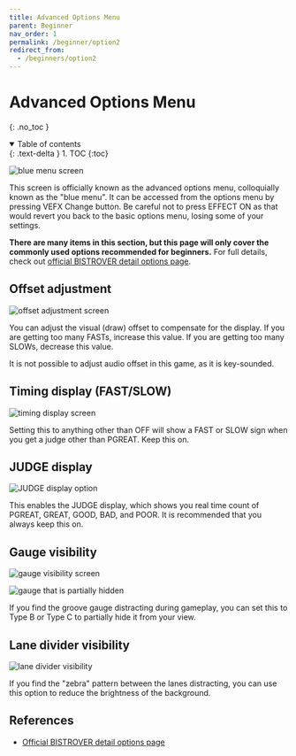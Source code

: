 ```yaml
---
title: Advanced Options Menu
parent: Beginner
nav_order: 1
permalink: /beginner/option2
redirect_from:
  - /beginners/option2
---
```


# Advanced Options Menu
{: .no_toc }

<details open markdown="block">
  <summary>
    Table of contents
  </summary>
  {: .text-delta }
1. TOC
{:toc}
</details>

![blue menu screen](/assets/img/option2/bluemenu.jpg)

This screen is officially known as the advanced options menu, colloquially known as the "blue menu". It can be accessed from the options menu by pressing VEFX Change button. Be careful not to press EFFECT ON as that would revert you back to the basic options menu, losing some of your settings.

**There are many items in this section, but this page will only cover the commonly used options recommended for beginners.** For full details, check out [official BISTROVER detail options page](https://p.eagate.573.jp/game/2dx/28/howto/play/option_detail.html).

## Offset adjustment

![offset adjustment screen](/assets/img/option2/offset.jpg)

You can adjust the visual (draw) offset to compensate for the display. If you are getting too many FASTs, increase this value. If you are getting too many SLOWs, decrease this value.

It is not possible to adjust audio offset in this game, as it is key-sounded.

## Timing display (FAST/SLOW)

![timing display screen](/assets/img/option2/timing.jpg)

Setting this to anything other than OFF will show a FAST or SLOW sign when you get a judge other than PGREAT. Keep this on.

## JUDGE display

![JUDGE display option](/assets/img/option2/judge.jpg)

This enables the JUDGE display, which shows you real time count of PGREAT, GREAT, GOOD, BAD, and POOR. It is recommended that you always keep this on.

## Gauge visibility

![gauge visibility screen](/assets/img/option2/gauge.jpg)

![gauge that is partially hidden](/assets/img/option2/hidegauge.png)

If you find the groove gauge distracting during gameplay, you can set this to Type B or Type C to partially hide it from your view.

## Lane divider visibility

![lane divider visibility](/assets/img/option2/brightness.jpg)

If you find the "zebra" pattern between the lanes distracting, you can use this option to reduce the brightness of the background.

## References

* [Official BISTROVER detail options page](https://p.eagate.573.jp/game/2dx/28/howto/play/option_detail.html)
